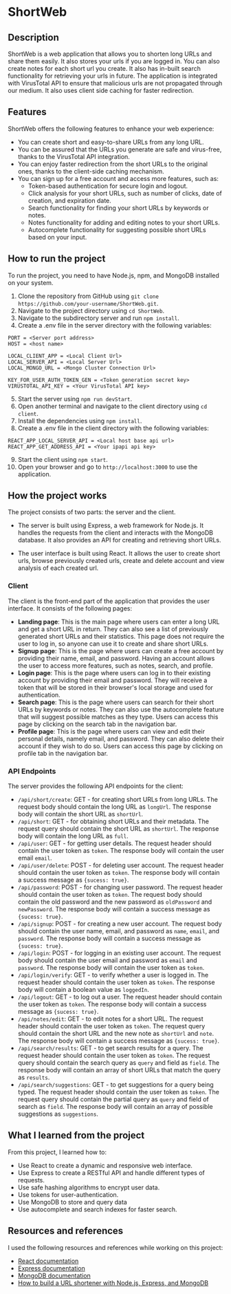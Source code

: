 # ShortWeb

## Description

ShortWeb is a web application that allows you to shorten long URLs and share them easily. It also stores your urls if you are logged in. You can also create notes for each short url you create. It also has in-built search functionality for retrieving your urls in future. The application is integrated with VirusTotal API to ensure that malicious urls are not propagated through our medium. It also uses client side caching for faster redirection.

## Features

ShortWeb offers the following features to enhance your web experience:

- You can create short and easy-to-share URLs from any long URL.
- You can be assured that the URLs you generate are safe and virus-free, thanks to the VirusTotal API integration.
- You can enjoy faster redirection from the short URLs to the original ones, thanks to the client-side caching mechanism.
- You can sign up for a free account and access more features, such as:
  - Token-based authentication for secure login and logout.
  - Click analysis for your short URLs, such as number of clicks, date of creation, and expiration date.
  - Search functionality for finding your short URLs by keywords or notes.
  - Notes functionality for adding and editing notes to your short URLs.
  - Autocomplete functionality for suggesting possible short URLs based on your input.

## How to run the project

To run the project, you need to have Node.js, npm, and MongoDB installed on your system.

1. Clone the repository from GitHub using `git clone https://github.com/your-username/ShortWeb.git`.
2. Navigate to the project directory using `cd ShortWeb`.
3. Navigate to the subdirectory server and run `npm install`.
4. Create a .env file in the server directory with the following variables:

```
PORT = <Server port address>
HOST = <host name>

LOCAL_CLIENT_APP = <Local Client Url>
LOCAL_SERVER_API = <Local Server Url>
LOCAL_MONGO_URL = <Mongo Cluster Connection Url>

KEY_FOR_USER_AUTH_TOKEN_GEN = <Token generation secret key>
VIRUSTOTAL_API_KEY = <Your VirusTotal API key>
```

5. Start the server using `npm run devStart`.
6. Open another terminal and navigate to the client directory using `cd client`.
7. Install the dependencies using `npm install`.
8. Create a .env file in the client directory with the following variables:

```
REACT_APP_LOCAL_SERVER_API = <Local host base api url>
REACT_APP_GET_ADDRESS_API = <Your ipapi api key>
```

9. Start the client using `npm start`.
10. Open your browser and go to `http://localhost:3000` to use the application.

## How the project works

The project consists of two parts: the server and the client.

- The server is built using Express, a web framework for Node.js. It handles the requests from the client and interacts with the MongoDB database. It also provides an API for creating and retrieving short URLs.

- The user interface is built using React. It allows the user to create short urls, browse previously created urls, create and delete account and view analysis of each created url.

### Client

The client is the front-end part of the application that provides the user interface. It consists of the following pages:

- **Landing page**: This is the main page where users can enter a long URL and get a short URL in return. They can also see a list of previously generated short URLs and their statistics. This page does not require the user to log in, so anyone can use it to create and share short URLs.
- **Signup page**: This is the page where users can create a free account by providing their name, email, and password. Having an account allows the user to access more features, such as notes, search, and profile.
- **Login page**: This is the page where users can log in to their existing account by providing their email and password. They will receive a token that will be stored in their browser's local storage and used for authentication.
- **Search page**: This is the page where users can search for their short URLs by keywords or notes. They can also use the autocomplete feature that will suggest possible matches as they type. Users can access this page by clicking on the search tab in the navigation bar.
- **Profile page**: This is the page where users can view and edit their personal details, namely email, and password. They can also delete their account if they wish to do so. Users can access this page by clicking on profile tab in the navigation bar.

### API Endpoints

The server provides the following API endpoints for the client:

- `/api/short/create`: GET - for creating short URLs from long URLs. The request body should contain the long URL as `longUrl`. The response body will contain the short URL as `shortUrl`.
- `/api/short`: GET - for obtaining short URLs and their metadata. The request query should contain the short URL as `shortUrl`. The response body will contain the long URL as `full`.
- `/api/user`: GET - for getting user details. The request header should contain the user token as `token`. The response body will contain the user email `email`.
- `/api/user/delete`: POST - for deleting user account. The request header should contain the user token as `token`. The response body will contain a success message as `{sucess: true}`.
- `/api/password`: POST - for changing user password. The request header should contain the user token as `token`. The request body should contain the old password and the new password as `oldPassword` and `newPassword`. The response body will contain a success message as `{sucess: true}`.
- `/api/signup`: POST - for creating a new user account. The request body should contain the user name, email, and password as `name`, `email`, and `password`. The response body will contain a success message as `{sucess: true}`.
- `/api/login`: POST - for logging in an existing user account. The request body should contain the user email and password as `email` and `password`. The response body will contain the user token as `token`.
- `/api/login/verify`: GET - to verify whether a user is logged in. The request header should contain the user token as `token`. The response body will contain a boolean value as `loggedIn`.
- `/api/logout`: GET - to log out a user. The request header should contain the user token as `token`. The response body will contain a success message as `{sucess: true}`.
- `/api/notes/edit`: GET - to edit notes for a short URL. The request header should contain the user token as `token`. The request query should contain the short URL and the new note as `shortUrl` and `note`. The response body will contain a success message as `{sucess: true}`.
- `/api/search/results`: GET - to get search results for a query. The request header should contain the user token as `token`. The request query should contain the search query as `query` and field as `field`. The response body will contain an array of short URLs that match the query as `results`.
- `/api/search/suggestions`: GET - to get suggestions for a query being typed. The request header should contain the user token as `token`. The request query should contain the partial query as `query` and field of search as `field`. The response body will contain an array of possible suggestions as `suggestions`.

## What I learned from the project

From this project, I learned how to:

- Use React to create a dynamic and responsive web interface.
- Use Express to create a RESTful API and handle different types of requests.
- Use safe hashing algorithms to encrypt user data.
- Use tokens for user-authentication.
- Use MongoDB to store and query data
- Use autocomplete and search indexes for faster search.

## Resources and references

I used the following resources and references while working on this project:

- [React documentation](https://reactjs.org/docs/getting-started.html)
- [Express documentation](https://expressjs.com/en/4x/api.html)
- [MongoDB documentation](https://docs.mongodb.com/)
- [How to build a URL shortener with Node.js, Express, and MongoDB](https://www.freecodecamp.org/news/how-to-build-a-url-shortener-with-node-js-express-and-mongodb/)
